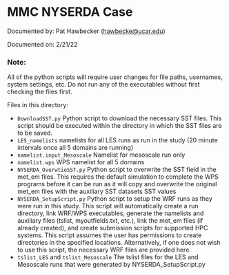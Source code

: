 # MMC NYSERDA Case

Documented by: Pat Hawbecker (hawbecke@ucar.edu)

Documented on: 2/21/22

### Note:

All of the python scripts will require user changes for file paths, usernames,
system settings, etc. Do not run any of the executables without first checking
the files first.


Files in this directory:

 - `DownloadSST.py`
    Python script to download the necessary SST files. This script should be 
    executed within the directory in which the SST files are to be saved.
 - `LES_namelists`
    namelists for all LES runs as run in the study (20 minute intervals once 
    all 5 domains are running)
 - `namelist.input_Mesoscale`
    Namelist for mesoscale run only
 - `namelist.wps`
    WPS namelist for all 5 domains
 - `NYSERDA_OverwtieSST.py`
    Python script to overwrite the SST field in the met_em files. This requires
    the default simulation to complete the WPS programs before it can be run as
    it will copy and overwrite the original met_em files with the auxiliary SST
    datasets SST values
 - `NYSERDA_SetupScript.py`
    Python script to setup the WRF runs as they were run in this study. This 
    script will automatically create a run directory, link WRF/WPS executables,
    generate the namelists and auxiliary files (tslist, myoutfields.txt, etc.),
    link the met_em files (if already created), and create submission scripts
    for supported HPC systems. This script assumes the user has permissions to
    create directories in the specified locations. Alternatively, if one does
    not wish to use this script, the necessary WRF files are provided here.
 - `tslist_LES` and `tslist_Mesoscale`
    The tslist files for the LES and Mesoscale runs that were generated by
    NYSERDA_SetupScript.py

